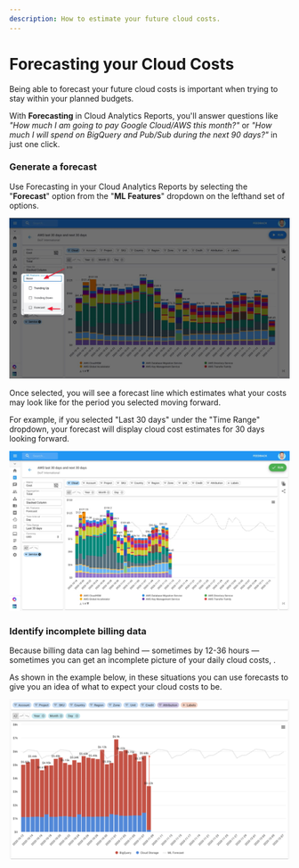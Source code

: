 ```yaml
---
description: How to estimate your future cloud costs.
---
```


# Forecasting your Cloud Costs

Being able to forecast your future cloud costs is important when trying to stay within your planned budgets.

With **Forecasting** in Cloud Analytics Reports, you'll answer questions like _"How much I am going to pay Google Cloud/AWS this month?"_ or _"How much I will spend on BigQuery and Pub/Sub during the next 90 days?"_ in just one click.

### Generate a forecast

Use Forecasting in your Cloud Analytics Reports by selecting the "**Forecast**" option from the "**ML Features**" dropdown on the lefthand set of options.

![](../.gitbook/assets/forecast-side-menu.jpg)



Once selected, you will see a forecast line which estimates what your costs may look like for the period you selected moving forward. 

For example, if you selected "Last 30 days" under the "Time Range" dropdown, your forecast will display cloud cost estimates for 30 days looking forward.

![](../.gitbook/assets/forecastinreport.jpg)

### 

### Identify incomplete billing data

Because billing data can lag behind — sometimes by 12-36 hours — sometimes you can get an incomplete picture of your daily cloud costs, .

As shown in the example below, in these situations you can use forecasts to give you an idea of what to expect your cloud costs to be.

![](../.gitbook/assets/screen-shot-2020-11-17-at-22.45.09.png)

